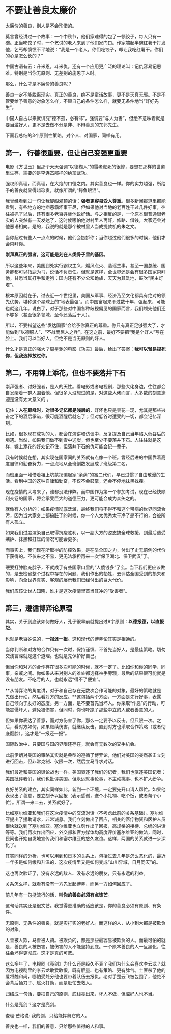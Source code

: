 # 不要让善良太廉价



太廉价的善良，别人是不会珍惜的。

莫言曾经讲过一个故事：一个中秋节，他们家难得的包了一顿饺子，每人只有一碗。正当吃饺子时，一个乞讨的老人来到了他们家门口。作家端起半碗红薯干打发他，乞丐却愤愤不平地说：“我是一个老人，你们吃饺子，却让我吃红薯干。你们的心是怎么长的？”

中国古语有云：升米恩，斗米仇。还有一个应用更广泛的理论叫：记仇容易记恩难。特别是当你无原则、无差别的施恩于人时。

那么，什么才是不廉价的善良呢？

善良一定不能脱离现实。真正的善良，绝不是童话故事，更不是天真无邪。不是不管要给予善意的对象怎么样，不顾自己的条件怎么样，就要无条件地当“好好先生”。

中国人自古以来就讲究“德不孤，必有邻”，强调要“与人为善”，但绝不意味着就是要当滥好人，更不是去做不分是非、不辩善恶的东郭先生。

下面我总结的3个原则性策略，对个人、对国家，同样有用。

## 第一， 行善很重要，但让自己变强更重要

电影《方世玉》里那个天天强调“以德糊人”的雷老虎死的很惨，要想在那样的世道里生存，需要的是李连杰那样的绝顶武功。

强权即真理，而真理，在大炮的口径之内。其实善良也一样。你的实力越强，所给予的善良就显得越珍贵，就像所谓的“鳄鱼眼泪”。

我曾经看到过一句让我醍醐灌顶的话：**强者更容易受人尊重**。很多新闻报道里都能看到，有些地方的地痞恶霸坏事干尽，但如果他对当地的老百姓干过几件好事，往往被抓了以后，还有很多老百姓替他说好话。与之相反的是，一个原本很普通很老实的人突然有一天发达了，这时候哪怕他对村里人再好，修路、借钱，大家还会对他恶语相向。是的，我说的就是那个被村里人当成提款机的朱之文。

当你超过有些人一点点的时候，他们会嫉妒你；当你超过他们很多的时候，他们才会崇拜你。

**崇拜真正的强者，这可能是刻在人类骨子里的基因。**

所以这些年来，美国到处实行霸权主义，煽风点火、造谣生事，甚至一国总统、国务卿都可以指鹿为马，说话不负责任。但就是这样，全世界还是会有很多国家崇拜他，甘愿当其打手和走狗；国内还有不少公知跪族，天天为其洗地，鼓吹“民主灯塔”。

根本原因就在于，过去近一个世纪里，美国从军事、经济乃至文化都具有绝对的领先优势，堪称这个星球上的“地表最强”。而中国富起来不过数十年，强起来，可能也就这几年。说白了，对于那些对中国各种歧视偏见的国家而言，我们领先他们还不够多（甚至很多领域，至今还落后于人）。

所以，不要指望这些“发达国家”会给予你真正的尊重。你只有真正足够强大了，才能做到“以德服人”、“不战而屈人之兵”。在这之前，最好不要把“我是个好人”写在脸上。我们可以当好人，但绝不是当无原则的好人。

什么才是真正的强大？周星驰的电影《功夫》最后，给出了答案：**我可以轻易捏死你，但我选择放过你。**

## 第二，不用锦上添花，但也不要落井下石

崇拜强者、讨好强者，是人的天性。看电影或者电视剧，那些大佬身边，往往都会自发聚着一群人围着他。但很多人没想过的是，对这些大佬而言，大多数的刻意逢迎是没有太大意义的 。

记住：**人在巅峰时，对很多记忆都是浅层的**，好坏也只是昙花一现，尤其是那些兴奋之下的酒后承诺，很可能酒醒后就忘了；但对低谷时遭受的一切，都会记忆深刻。

比如，很多现在成功的人，都会在演讲和访谈中，反复提及自己当年陷入低谷后的境遇。当然，如果我们做不到雪中送炭，但也至少不要落井下石。人往往就是这样，锦上添花的好处记不住，但落井下石的仇可能会记一辈子。

我有时候就在想，其实现在国家间的关系就有点像一个班。曾经后进的中国靠着高度自律和勤奋努力，一点点地从全班倒数发展成了班级第二名。

而班里面一堆借着祖上坑蒙拐骗起家“余荫”的富二代们，早已过惯了自由散漫的生活。看到中国的这种自律和勤奋，不仅不会鼓掌，还会不停地抹黑找茬。

现在疫情的大考来了，谁都没法作弊。而中国作为第一个参加考试，现在已经快顺利交卷的国家，将会承受巨大的道德压力，更可能会成为众矢之的。

就像有人分析的：如果疫情彻底泛滥，最终我们将不得不和这个带病的世界同流合污，因为当大家身上都搞脏了的时候，你一个人太优秀太干净了是不行的，会被所有人孤立。

如果我们过度渲染自己取得抗疫胜利，以一副大方的姿态搞全球救援，到最后遭受嫉妒、抹黑和打压的情况可能会更多。

而事实上，我们现在所取得的防控效果，是在举全国之力，付出了史无前例的代价下获得的。不仅来之不易，更无法承担再来一次“保卫湖北、保卫武汉”了。

硬要打肿脸充胖子，不就成了有些国家口里的“人傻钱多”了么。当下我们更应该做的，是去检省整个过程中存在的问题、我们作出的牺牲，去评估全国受到的损失和影响，向全世界真实、客观的展示我们已经付出的巨大代价。

我们应该让世人知晓，谁才是这次疫情里首当其冲的“受害者”。

## 第三，遵循博弈论原理

其实，关于到底该如何做好人，孔子很早前就提出过8字原则：**以德报德，以直报怨**。

也就是老百姓说的，**一报还一报**。这和现代的博弈论其实是相通的。

当你判断和对方的合作只有一次时，保持谨慎、不首先当好人，是最佳策略。切勿交浅言深就是这个道理。也就是先保护好自己。

但当你和对方的合作存在很多次可能的时候，就不一定了。比如你和你的同学、同事，亲戚之间。你如果从来对别人的难处都选择袖手旁观，最后的结果很可能就是没有朋友。不吃亏的人，也就永远“得不了便宜”。

**从博弈论的角度讲，对于和自己存在无数次合作可能的对象，最好的策略就是先做出行动，然后看对方的反应。**这包括两个方面，一方面是先行好事，表露自己倾向于友好的态度。另一方面，是不要首先当坏人。你采取“作恶”的行动，可能震慑坏人，避免被伤害，但同时，你也吓跑了那些中立的人或者善意的人。

但如果你表达了善意，而对方伤害了你，那么一定要予以反击。但只限一次。之后，看对方如何，如果继续伤害，就继续反击。直到对方也采取合作策略（或者彻底翻脸）。这才是“一报还一报”。

国际政治中，只要国与国的界限还存在，就会有无数次的交手机会。

此前伊朗对美国的策略其实就是典型的遵循了博弈论，他们对美国的突然袭击立刻进行回击，但非常克制、仅限一次，然后立马寻求对话。

我们最近和美国的舆论战也一样。美国驱逐了我们的记者，我们也驱逐美国记者；美国批评我们，我们也批评美国。但永远就事论事，不主动挑事、也不扩大纷争。

良好关系的建立，其实同样如此。新到一个环境，一定要先开口请人帮忙。如果他表现出了善意，要立刻予以回报（表示感谢，送个小礼物、吃个饭，或者帮个小忙）。所谓一来二去，关系就好了。

比如塞尔维亚和我们在这次疫情中的交流对话（不考虑此前的关系基础）。塞尔维亚提出了援助请求，非常诚恳。我们立刻做出了回应，相关的医疗物资和医护人员很快就送到了塞尔维亚。塞尔维亚也立刻作出了回报，高规格的接待、总统的讲话等等。我们再次作出回应，外交部和官方媒体均高度评价塞尔维亚的做法，同时，民间也开始自发地宣传我们和塞尔维亚的悠久友谊。这样，两国的关系就进一步深化了。

其实同样的分析，也可以用到和日本的关系上，包括过去几年是怎么恶化的，最近一年多是如何缓和升温的，这次疫情里又是如何变成“山川异域，日月同天”的。

这也再次验证了，没有永远的敌人、没有永远的朋友，只有永远的利益。

关系怎么样，就看有没有一方先发起博弈，而另一方如何回应了。

前几年有一句挺流行的话，叫**你的善良必须有点锋芒**。

这句话其实还是很文艺。我觉得更准确的话应该是，你的善良必须有原则、有条件。

无原则、无条件的善良，就是实打实的老好人。而这样的人，从小到大都是被欺负的对象。

人善被人欺，马善被人骑。被欺负的，都是那些最容易被欺负的人。而最可怕的就是，善良的人被伤害，被伤害的人不能坚持到底。一个原本善良的人一旦黑化，往往会坏得更彻底。这才是真的可悲。

这么多年了，电视剧《亮剑》为什么还是经久不衰？我们为什么会喜欢李云龙？就因为电视剧里的李云龙敢爱敢恨，既有胆量、也有策略、更有脾气。土匪杀了他的爱将魏和尚，哪怕受处分他也要带着队伍去报仇。老对手楚云飞被包围了，他绝不会背后捅刀子、趁火打劫，而是赶忙去救人。

归结成一句话，要把自己的原则、底线亮出来，坏人不做，但滥好人也不当。

什么是亮剑？这才是亮剑。

查理·芒格说: 我的剑，只给能挥舞它的人。

善良也一样，我们的善意，只给那些值得的人和事。